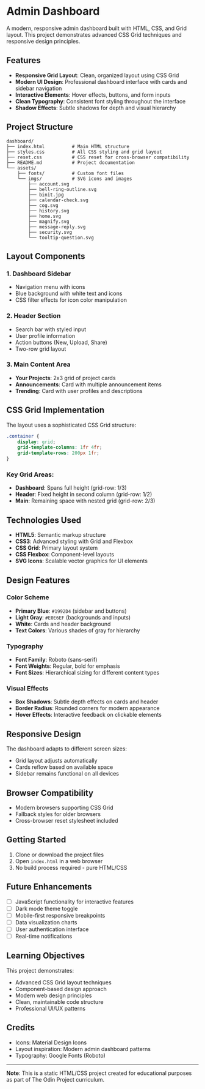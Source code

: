 # Admin Dashboard

A modern, responsive admin dashboard built with HTML, CSS, and Grid layout. This project demonstrates advanced CSS Grid techniques and responsive design principles.

## Features

- **Responsive Grid Layout**: Clean, organized layout using CSS Grid
- **Modern UI Design**: Professional dashboard interface with cards and sidebar navigation
- **Interactive Elements**: Hover effects, buttons, and form inputs
- **Clean Typography**: Consistent font styling throughout the interface
- **Shadow Effects**: Subtle shadows for depth and visual hierarchy

## Project Structure

```
dashboard/
├── index.html          # Main HTML structure
├── styles.css          # All CSS styling and grid layout
├── reset.css           # CSS reset for cross-browser compatibility
├── README.md           # Project documentation
└── assets/
    ├── fonts/          # Custom font files
    └── imgs/           # SVG icons and images
        ├── account.svg
        ├── bell-ring-outline.svg
        ├── binit.jpg
        ├── calendar-check.svg
        ├── cog.svg
        ├── history.svg
        ├── home.svg
        ├── magnify.svg
        ├── message-reply.svg
        ├── security.svg
        └── tooltip-question.svg
```

## Layout Components

### 1. Dashboard Sidebar
- Navigation menu with icons
- Blue background with white text and icons
- CSS filter effects for icon color manipulation

### 2. Header Section
- Search bar with styled input
- User profile information
- Action buttons (New, Upload, Share)
- Two-row grid layout

### 3. Main Content Area
- **Your Projects**: 2x3 grid of project cards
- **Announcements**: Card with multiple announcement items
- **Trending**: Card with user profiles and descriptions

## CSS Grid Implementation

The layout uses a sophisticated CSS Grid structure:

```css
.container {
    display: grid;
    grid-template-columns: 1fr 4fr;
    grid-template-rows: 200px 1fr;
}
```

### Key Grid Areas:
- **Dashboard**: Spans full height (grid-row: 1/3)
- **Header**: Fixed height in second column (grid-row: 1/2)
- **Main**: Remaining space with nested grid (grid-row: 2/3)

## Technologies Used

- **HTML5**: Semantic markup structure
- **CSS3**: Advanced styling with Grid and Flexbox
- **CSS Grid**: Primary layout system
- **CSS Flexbox**: Component-level layouts
- **SVG Icons**: Scalable vector graphics for UI elements

## Design Features

### Color Scheme
- **Primary Blue**: `#1992D4` (sidebar and buttons)
- **Light Gray**: `#E0E6EF` (backgrounds and inputs)
- **White**: Cards and header background
- **Text Colors**: Various shades of gray for hierarchy

### Typography
- **Font Family**: Roboto (sans-serif)
- **Font Weights**: Regular, bold for emphasis
- **Font Sizes**: Hierarchical sizing for different content types

### Visual Effects
- **Box Shadows**: Subtle depth effects on cards and header
- **Border Radius**: Rounded corners for modern appearance
- **Hover Effects**: Interactive feedback on clickable elements

## Responsive Design

The dashboard adapts to different screen sizes:
- Grid layout adjusts automatically
- Cards reflow based on available space
- Sidebar remains functional on all devices

## Browser Compatibility

- Modern browsers supporting CSS Grid
- Fallback styles for older browsers
- Cross-browser reset stylesheet included

## Getting Started

1. Clone or download the project files
2. Open `index.html` in a web browser
3. No build process required - pure HTML/CSS

## Future Enhancements

- [ ] JavaScript functionality for interactive features
- [ ] Dark mode theme toggle
- [ ] Mobile-first responsive breakpoints
- [ ] Data visualization charts
- [ ] User authentication interface
- [ ] Real-time notifications

## Learning Objectives

This project demonstrates:
- Advanced CSS Grid layout techniques
- Component-based design approach
- Modern web design principles
- Clean, maintainable code structure
- Professional UI/UX patterns

## Credits

- Icons: Material Design Icons
- Layout inspiration: Modern admin dashboard patterns
- Typography: Google Fonts (Roboto)

---

**Note**: This is a static HTML/CSS project created for educational purposes as part of The Odin Project curriculum.

